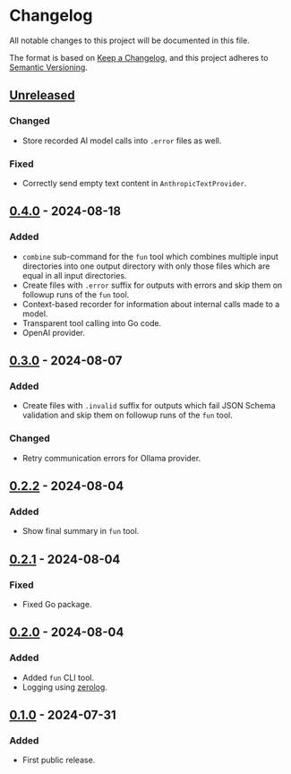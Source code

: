 # Changelog

All notable changes to this project will be documented in this file.

The format is based on [Keep a Changelog](https://keepachangelog.com/en/1.0.0/),
and this project adheres to [Semantic Versioning](https://semver.org/spec/v2.0.0.html).

## [Unreleased]

### Changed

- Store recorded AI model calls into `.error` files as well.

### Fixed

- Correctly send empty text content in `AnthropicTextProvider`.

## [0.4.0] - 2024-08-18

### Added

- `combine` sub-command for the `fun` tool which combines multiple input
  directories into one output directory with only those files which are equal in
  all input directories.
- Create files with `.error` suffix for outputs with errors and skip them on followup
  runs of the `fun` tool.
- Context-based recorder for information about internal calls made to a model.
- Transparent tool calling into Go code.
- OpenAI provider.

## [0.3.0] - 2024-08-07

### Added

- Create files with `.invalid` suffix for outputs which fail JSON Schema validation
  and skip them on followup runs of the `fun` tool.

### Changed

- Retry communication errors for Ollama provider.

## [0.2.2] - 2024-08-04

### Added

- Show final summary in `fun` tool.

## [0.2.1] - 2024-08-04

### Fixed

- Fixed Go package.

## [0.2.0] - 2024-08-04

### Added

- Added `fun` CLI tool.
- Logging using [zerolog](https://github.com/rs/zerolog).

## [0.1.0] - 2024-07-31

### Added

- First public release.

[unreleased]: https://gitlab.com/tozd/go/fun/-/compare/v0.4.0...main
[0.4.0]: https://gitlab.com/tozd/go/fun/-/compare/v0.3.0...v0.4.0
[0.3.0]: https://gitlab.com/tozd/go/fun/-/compare/v0.2.2...v0.3.0
[0.2.2]: https://gitlab.com/tozd/go/fun/-/compare/v0.2.1...v0.2.2
[0.2.1]: https://gitlab.com/tozd/go/fun/-/compare/v0.2.0...v0.2.1
[0.2.0]: https://gitlab.com/tozd/go/fun/-/compare/v0.1.0...v0.2.0
[0.1.0]: https://gitlab.com/tozd/go/fun/-/tags/v0.1.0

<!-- markdownlint-disable-file MD024 -->
